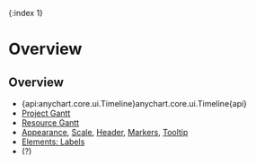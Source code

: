 {:index 1}
# Overview

## Overview

* {api:anychart.core.ui.Timeline}anychart.core.ui.Timeline{api}
* [Project Gantt](../Project_Chart)
* [Resource Gantt](../Resource_Chart)
* [Appearance](#Appearance), [Scale](#Scale), [Header](#Header), [Markers](#Markers), [Tooltip](#Tooltip)
* [Elements: Labels](../Elements#labels)
* (?)